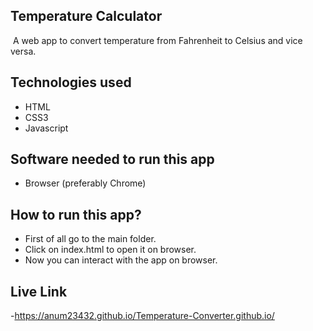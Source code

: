 ## Temperature Calculator
​
A web app to convert temperature from Fahrenheit to Celsius and vice versa.
​
## Technologies used
- HTML
- CSS3
- Javascript
​
## Software needed to run this app
- Browser (preferably Chrome)
​
## How to run this app?
- First of all go to the main folder.
- Click on index.html to open it on browser.
- Now you can interact with the app on browser.

## Live Link
-https://anum23432.github.io/Temperature-Converter.github.io/
